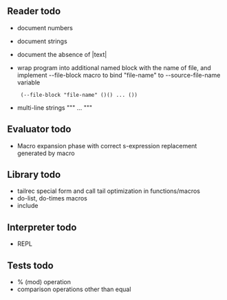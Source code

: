 Reader todo
-----------
 
 - document numbers
 - document strings
 - document the absence of |text|
 - wrap program into additional named block with the name of file, and implement --file-block macro to
   bind "file-name" to --source-file-name variable

        (--file-block "file-name" ()() ... ())
 - multi-line strings """ ... """
 
Evaluator todo
--------------
 
 - Macro expansion phase with correct s-expression replacement generated by macro

Library todo
------------

 - tailrec special form and call tail optimization in functions/macros
 - do-list, do-times macros
 - include

Interpreter todo
----------------

 - REPL
 
Tests todo
----------
 - % (mod) operation
 - comparison operations other than equal